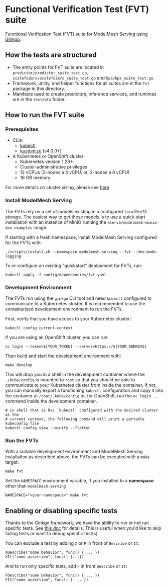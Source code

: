 # Functional Verification Test (FVT) suite

Functional Verification Test (FVT) suite for ModelMesh Serving using [Ginkgo](https://onsi.github.io/ginkgo/).

## How the tests are structured

- The entry points for FVT suite are located in `predictor/predictor_suite_test.go`, `scaleToZero/scaleToZero_suite_test.go` and `hpa/hpa_suite_test.go`.
- Framework, utility, and helper functions for all suites are in the `fvt` package in this directory.
- Manifests used to create predictors, inference services, and runtimes are in the `testdata` folder.

## How to run the FVT suite

### Prerequisites

- CLIs:
  - [kubectl](https://kubernetes.io/docs/tasks/tools/#kubectl)
  - [kustomize](https://kubectl.docs.kubernetes.io/installation/kustomize/) (v4.0.0+)
- A Kubernetes or OpenShift cluster:
  - Kubernetes version 1.23+
  - Cluster-administrative privileges
  - 12 vCPUs (3-nodes a 4 vCPU, or, 2-nodes a 8 vCPU)
  - 16 GB memory

For more details on cluster sizing, please see [here](/docs/install/README.md#deployed-components)

### Install ModelMesh Serving

The FVTs rely on a set of models existing in a configured `localMinIO` storage. The easiest way to get these models is to use a quick-start installation with an instance of MinIO running the `kserve/modelmesh-minio-dev-examples` image.

If starting with a fresh namespace, install ModelMesh Serving configured for the FVTs with:

```Shell
./scripts/install.sh --namespace modelmesh-serving --fvt --dev-mode-logging
```

To re-configure an existing "quickstart" deployment for FVTs, run:

```Shell
kubectl apply -f config/dependencies/fvt.yaml
```

### Development Environment

The FVTs run using the `ginkgo` CLI tool and need `kubectl` configured to communicate
to a Kubernetes cluster. It is recommended to use the containerized development environment
to run the FVTs.

First, verify that you have access to your Kubernetes cluster:

```Shell
kubectl config current-context
```

If you are using an OpenShift cluster, you can run:

```Shell
oc login --token=${YOUR_TOKEN} --server=https://${YOUR_ADDRESS}
```

Then build and start the development environment with:

```Shell
make develop
```

This will drop you in a shell in the development container where the `./kube/config` is mounted to `root` so
that you should be able to communicate to your Kubernetes cluster from inside the container.
If not, you can manually export a functioning `kubectl` configuration and copy it into the container
at `/root/.kube/config` or, for OpenShift, run the `oc login ...` command inside the development
container.

```Shell
# in shell that is has `kubectl` configured with the desired cluster as the
# current context, the following command will print a portable kubeconfig file
kubectl config view --minify --flatten
```

### Run the FVTs

With a suitable development environment and ModelMesh Serving installation as described above,
the FVTs can be executed with a `make` target:

```Shell
make fvt
```

Set the `NAMESPACE` environment variable, if you installed to a **namespace** other than `modelmesh-serving`

```Shell
NAMESPACE="<your-namespace>" make fvt
```

## Enabling or disabling specific tests

Thanks to the Ginkgo framework, we have the ability to run or not run specific tests. See [this doc](https://onsi.github.io/ginkgo/#filtering-specs) for details.
This is useful when you'd like to skip failing tests or want to debug specific test(s).

You can exclude a test by adding `X` or `P` in front of `Describe` or `It`:

```
XDescribe("some behavior", func() { ... })
XIt("some assertion", func() {...})
```

And to run only specific tests, add `F` in front `Describe` or `It`:

```
FDescribe("some behavior", func() { ... })
FIt("some assertion", func() { ... })
```

